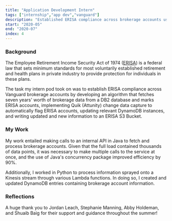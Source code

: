 ```yaml
---
title: "Application Development Intern"
tags: ["internship","app dev","vanguard"]
description: "Established ERISA compliance across brokerage accounts using Java, Python, and AWS."
start: "2020-05"
end: "2020-07"
index: 4
---
```


### Background
The Employee Retirement Income Security Act of 1974 (<a href="https://www.dol.gov/general/topic/retirement/erisa#:~:text=The%20Employee%20Retirement%20Income%20Security,for%20individuals%20in%20these%20plans">ERISA</a>) is a federal law that sets minimum standards for most voluntarily established retirement and health plans in private industry to provide protection for individuals in these plans.

The task my intern pod took on was to establish ERISA compliance across Vanguard brokerage accounts by developing an algorithm that fetches seven years' worth of brokerage data from a DB2 database and marks ERISA accounts, implementing Quik (Attunity) change data capture to automatically flag ERISA accounts, updating relevant DynamoDB instances, and writing updated and new information to an ERISA S3 Bucket.

### My Work

My work entailed making calls to an internal API in Java to fetch and process brokerage accounts. Given that the full load contained thousands of data points, it was necessary to make multiple calls to the service at once, and the use of Java's concurrency package improved efficiency by 90%.

Additionally, I worked in Python to process information sprayed onto a Kinesis stream through various Lambda functions. In doing so, I created and updated DynamoDB entries containing brokerage account information. 

### Reflections
A huge thank you to Jordan Leach, Stephanie Manning, Abby Holdeman, and Shuaib Baig for their support and guidance throughout the summer!